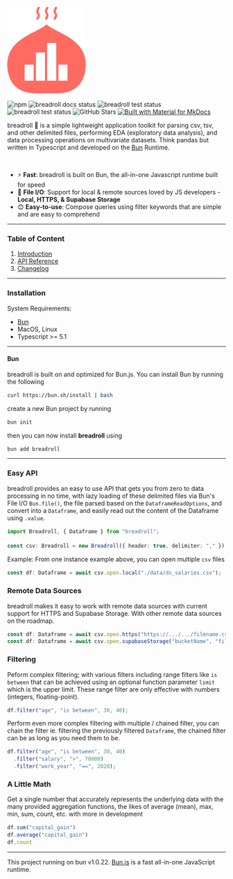 ![](https://raw.githubusercontent.com/devsgnr/breadroll/v0.3.1/docs/docs/assets/png/breadroll_brand.png)

![npm](https://img.shields.io/npm/v/breadroll)
![breadroll docs status](https://github.com/devsgnr/breadroll/actions/workflows/docs.yml/badge.svg)
![breadroll test status](https://github.com/devsgnr/breadroll/actions/workflows/testing.yml/badge.svg)
![breadroll test status](https://github.com/devsgnr/breadroll/actions/workflows/macos_testing.yml/badge.svg)
![GitHub Stars](https://img.shields.io/github/stars/devsgnr/breadroll)
[![Built with Material for MkDocs](https://img.shields.io/badge/Material_for_MkDocs-526CFE?logo=MaterialForMkDocs&logoColor=white)](https://squidfunk.github.io/mkdocs-material/)

breadroll 🥟 is a simple lightweight application toolkit for parsing csv, tsv, and other delimited files, performing EDA (exploratory data analysis), and data processing operations on multivariate datasets. Think pandas but written in Typescript and developed on the [Bun](https://bun.sh) Runtime.

<br/>

- ⚡ **Fast**: breadroll is built on Bun, the all-in-one Javascript runtime built for speed
- 📁 **File I/O**: Support for local & remote sources loved by JS developers - **Local, HTTPS, & Supabase Storage**
- 😊 **Easy-to-use**: Compose queries using filter keywords that are simple and are easy to comprehend

---

### Table of Content

1. <a href="https://devsgnr.github.io/breadroll/" target="_blank">Introduction</a>
2. <a href="https://devsgnr.github.io/breadroll/reference/Breadroll/" target="_blank">API Reference</a>
3. <a href="https://devsgnr.github.io/breadroll/changelog/breadroll-v0.1.0/" target="_blank">Changelog</a>

---

### **Installation**

System Requirements:

- [Bun](https://bun.sh)
- MacOS, Linux
- Typescript >= 5.1

---

#### Bun
breadroll is built on and optimized for Bun.js. You can install Bun by running the following
```bash
curl https://bun.sh/install | bash
```
create a new Bun project by running
```bash
bun init
```
then you can now install **breadroll** using
```bash
bun add breadroll
```
---

### **Easy API**
breadroll provides an easy to use API that gets you from zero to data processing in no time, with lazy loading of these delimited files via Bun's File I/O `Bun.file()`, the file parsed based on the `DataframeReadOptions`, and convert into a `Dataframe`, and easily read out the content of the Dataframe using `.value`.

```typescript
import Breadroll, { Dataframe } from "breadroll";

const csv: Breadroll = new Breadroll({ header: true, delimiter: "," });
```

Example: From one instance example above, you can open multiple `csv` files

```typescript
const df: Dataframe = await csv.open.local("./data/ds_salaries.csv");
```

### **Remote Data Sources**
breadroll makes it easy to work with remote data sources with current support for HTTPS and Supabase Storage. With other remote data sources on the roadmap.

```typescript
const df: Dataframe = await csv.open.https("https://.../.../filename.csv");
const df: Dataframe = await csv.open.supabaseStorage("bucketName", "filepath");
```

### **Filtering**
Peform complex filtering; with various filters including range filters like `is between` that can be achieved using an optional function parameter `limit` which is the upper limit. These range filter are only effective with numbers (integers, floating-point).
```typescript
df.filter("age", "is between", 30, 40);
```
Perform even more complex filtering with multiple / chained filter, you can chain the filter ie. filtering the previously filtered `Dataframe`, the chained filter can be as long as you need them to be.
```typescript
df.filter("age", "is between", 30, 40)
  .filter("salary", ">", 70000)
  .filter("work_year", "==", 2020);
```

### **A Little Math**
Get a single number that accurately represents the underlying data with the many provided aggregation functions, the likes of average (mean), max, min, sum, count, etc. with more in development
```typescript
df.sum("capital_gain")
df.average("capital_gain")
df.count
```

---
This project running on bun v1.0.22. [Bun.js](https://bun.sh) is a fast all-in-one JavaScript runtime.